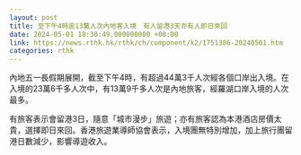 ```yaml
---
layout: post
title: 至下午4時逾13萬人次內地客入境　有人留港3天亦有人即日來回
date: 2024-05-01 18:30:49.000000000 +08:00
link: https://news.rthk.hk/rthk/ch/component/k2/1751386-20240501.htm
categories: rthk
---
```


內地五一長假期展開，截至下午4時，有超過44萬3千人次經各個口岸出入境。在入境的23萬6千多人次中，有13萬9千多人次是內地旅客，經羅湖口岸入境的人次最多。

有旅客表示會留港3日，隨意「城市漫步」旅遊；亦有旅客認為本港酒店房價太貴，選擇即日來回。香港旅遊業導師協會表示，入境團無特別增加，加上旅行團留港日數減少，影響導遊收入。
